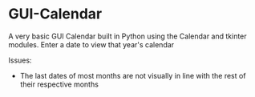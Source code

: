 # GUI-Calendar

A very basic GUI Calendar built in Python using the Calendar and tkinter modules. Enter a date to view that year's calendar

Issues:
- The last dates of most months are not visually in line with the rest of their respective months
